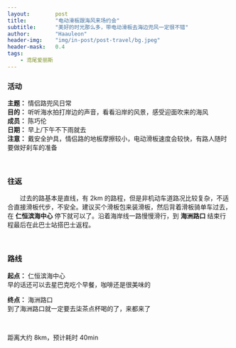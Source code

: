 ```yaml
---
layout:        post
title:         "电动滑板跟海风来场约会"
subtitle:      "美好的时光那么多，带电动滑板去海边兜风一定很不错"
author:        "Haauleon"
header-img:    "img/in-post/post-travel/bg.jpeg"
header-mask:   0.4
tags:
    - 鸢尾爱丽斯
---
```


### 活动
**主题：** 情侣路兜风日常                   
**目的：** 听听海水拍打岸边的声音，看看沿岸的风景，感受迎面吹来的海风                                             
**成员：** 陈巧伦        
**日期：** 早上/下午不下雨就去                  
**注意：** 戴安全护具，情侣路的地板摩擦较小，电动滑板速度会较快，有路人随时要做好刹车的准备         

<br>

### 往返
&emsp;&emsp;过去的路基本是直线，有 2km 的路程，但是非机动车道路况比较复杂，不适合直接滑板代步，不安全。建议买个滑板包来装滑板，然后背着滑板骑单车过去，在 **仁恒滨海中心** 停下就可以了。沿着海岸线一路慢慢滑行，到 **海洲路口** 结束行程最后在此巴士站搭巴士返程。                            

<br>

### 路线
**起点：** 仁恒滨海中心         
早的话还可以去星巴克吃个早餐，咖啡还是很美味的              

**终点：** 海洲路口           
到了海洲路口就一定要去柒茶点杯喝的了，来都来了       

<br>

距离大约 8km，预计耗时 40min
